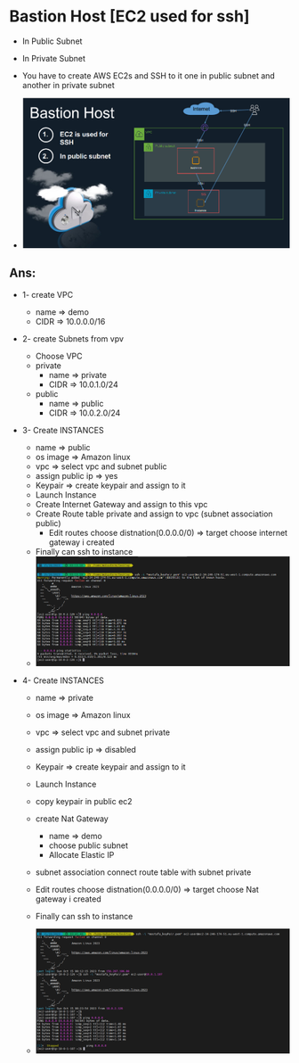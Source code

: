 # Bastion Host [EC2 used for ssh]
-   In Public Subnet
-   In Private Subnet

-   You have to create AWS EC2s and SSH to it one in public subnet and another in private subnet
-   ![alt](./images/bastion_host.PNG)

## Ans:

-  1- create VPC
    -   name => demo
    -   CIDR => 10.0.0.0/16
    
-   2- create Subnets from vpv
    -   Choose VPC
    -   private
        -   name => private
        -   CIDR => 10.0.1.0/24
    -   public
        -   name => public
        -   CIDR => 10.0.2.0/24
-   3-  Create INSTANCES
    -   name => public
    -   os image => Amazon linux
    -   vpc => select vpc and subnet public
    -   assign public ip => yes
    -   Keypair => create keypair and assign to it
    -   Launch Instance
     -   Create Internet Gateway and assign to this vpc
    -   Create Route table private and assign to vpc (subnet association public)
        -   Edit routes choose distnation(0.0.0.0/0) => target choose internet gateway i created
    - Finally can ssh to instance
    -   ![alt](./images/connect%20ec2%20public%20and%20ping%20google.PNG)


-   4-  Create INSTANCES
    -   name => private
    -   os image => Amazon linux
    -   vpc => select vpc and subnet private
    -   assign public ip => disabled
    -   Keypair => create keypair and assign to it
    -   Launch Instance

    -   copy keypair in public ec2 
    -   create Nat Gateway
        -   name => demo
        -   choose public subnet
        -   Allocate Elastic IP

    -   subnet association connect route table with subnet private
    -   Edit routes choose distnation(0.0.0.0/0) => target choose Nat gateway i created

    - Finally can ssh to instance
    -   ![alt](./images/connect%20private%20instance%20and%20ping%20google%20using%20nat%20gateway.PNG)
